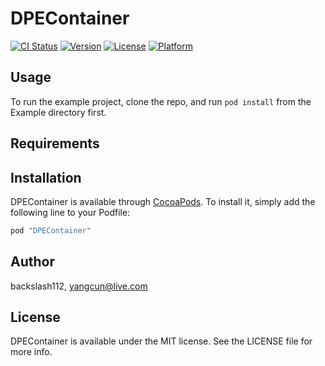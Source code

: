 # DPEContainer

[![CI Status](http://img.shields.io/travis/backslash112/DPEContainer.svg?style=flat)](https://travis-ci.org/backslash112/DPEContainer)
[![Version](https://img.shields.io/cocoapods/v/DPEContainer.svg?style=flat)](http://cocoapods.org/pods/DPEContainer)
[![License](https://img.shields.io/cocoapods/l/DPEContainer.svg?style=flat)](http://cocoapods.org/pods/DPEContainer)
[![Platform](https://img.shields.io/cocoapods/p/DPEContainer.svg?style=flat)](http://cocoapods.org/pods/DPEContainer)

## Usage

To run the example project, clone the repo, and run `pod install` from the Example directory first.

## Requirements

## Installation

DPEContainer is available through [CocoaPods](http://cocoapods.org). To install
it, simply add the following line to your Podfile:

```ruby
pod "DPEContainer"
```

## Author

backslash112, yangcun@live.com

## License

DPEContainer is available under the MIT license. See the LICENSE file for more info.
